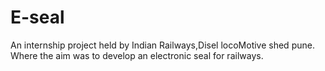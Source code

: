 # E-seal
An internship project held by Indian Railways,Disel locoMotive shed pune. 
Where the aim was to develop an electronic seal for railways. 
